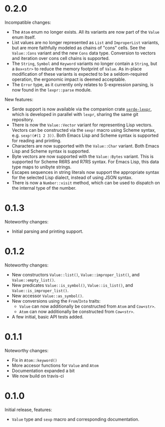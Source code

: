 # 0.2.0

Incompatible changes:

- The `Atom` enum no longer exists. All its variants are now part of
  the `Value` enum itself.
- List values are no longer represented as `List` and `ImproperList`
  variants, but are more faithfully modeled as chains of "cons"
  cells. See the `Value::Cons` variant and the new `Cons` data
  type. Conversion to vectors and iteration over cons cell chains is
  supported.
- The `String`, `Symbol` and `Keyword` variants no longer contain a
  `String`, but a `Box<str>` to reduce the memory footprint of
  `Value`. As in-place modification of these variants is expected to
  be a seldom-required operation, the ergonomic impact is deemed
  acceptable.
- The `Error` type, as it currently only relates to S-expression
  parsing, is now found in the `lexpr::parse` module.

New features:

- Serde support is now available via the companion crate
  [`serde-lexpr`], which is developed in parallel with `lexpr`,
  sharing the same git repository.
- There is now the `Value::Vector` variant for representing Lisp
  vectors. Vectors can be constructed via the `sexp!` macro using
  Scheme syntax, e.g. `sexp!(#(1 2 3))`. Both Emacs Lisp and Scheme
  syntax is supported for reading and printing.
- Characters are now supported with the `Value::Char` variant. Both
  Emacs Lisp and Scheme syntax is supported.
- Byte vectors are now supported with the `Value::Bytes` variant. This
  is supported for Scheme R6RS and R7RS syntax. For Emacs Lisp, this
  data type maps to unibyte strings.
- Escapes sequences in string literals now support the appropriate
  syntax for the selected Lisp dialect, instead of using JSON syntax.
- There is now a `Number::visit` method, which can be used to dispatch
  on the internal type of the number.

[`serde-lexpr`]: https://github.com/rotty/lexpr-rs/tree/master/serde-lexpr

# 0.1.3

Noteworthy changes:

- Initial parsing and printing support.

# 0.1.2

Noteworthy changes:

- New constructors `Value::list()`, `Value::improper_list()`, and
  `Value::empty_list()`.
- New predicates `Value::is_symbol()`, `Value::is_list()`, and
  `Value::is_improper_list()`.
- New accessor `Value::as_symbol()`.
- New conversions using the `From`/`Into` traits:
  - `Value` can now additionally be constructed from `Atom` and `Cow<str>`.
  - `Atom` can now additionally be constructed from `Cow<str>`.
- A few initial, basic API tests added.

# 0.1.1

Noteworthy changes:

- Fix in `Atom::keyword()`
- More accesor functions for `Value` and `Atom`
- Documentation expanded a bit
- We now build on travis-ci

# 0.1.0

Initial release, features:

- `Value` type and `sexp` macro and corresponding documentation.
